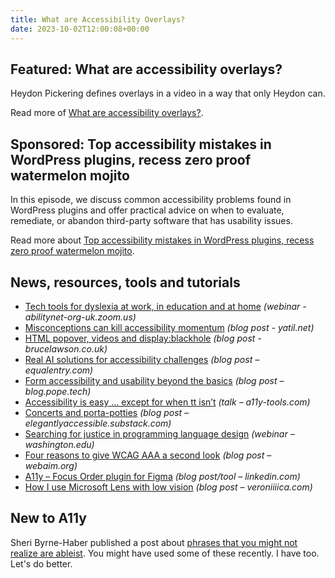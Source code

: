 ```yaml
---
title: What are Accessibility Overlays?
date: 2023-10-02T12:00:08+00:00
---
```


## Featured: What are accessibility overlays?

Heydon Pickering defines overlays in a video in a way that only Heydon can.

Read more of [What are accessibility overlays?](https://briefs.video/videos/what-are-accessibility-overlays/).

## Sponsored: Top accessibility mistakes in WordPress plugins, recess zero proof watermelon mojito

In this episode, we discuss common accessibility problems found in WordPress plugins and offer practical advice on when to evaluate, remediate, or abandon third-party software that has usability issues.

Read more about [Top accessibility mistakes in WordPress plugins, recess zero proof watermelon mojito](https://accessibilitycraft.com/top-accessibility-mistakes-wordpress-plugins/?utm_source=a11yweekly&utm_medium=sponsored).

## News, resources, tools and tutorials

- [Tech tools for dyslexia at work, in education and at home](https://abilitynet-org-uk.zoom.us/webinar/register/1616952206376/WN_-Jfmr0ZQTuSuI9cJC3YbDw#/registration) *(webinar - abilitynet-org-uk.zoom.us)*
- [Misconceptions can kill accessibility momentum](https://yatil.net/blog/misconceptions-can-kill-accessibility-momentum) *(blog post - yatil.net)*
- [HTML popover, videos and display:blackhole](https://brucelawson.co.uk/2023/html-popover-videos-display-blackhole/) *(blog post - brucelawson.co.uk)*
- [Real AI solutions for accessibility challenges](https://equalentry.com/real-ai-solutions-for-accessibility-challenges/) *(blog post – equalentry.com)*
- [Form accessibility and usability beyond the basics](https://blog.pope.tech/2023/09/26/form-accessibility-and-usability-beyond-the-basics/) *(blog post – blog.pope.tech)*
- [Accessibility is easy … except for when tt isn’t](https://a11y-tools.com/presentations/SOTB23/) *(talk – a11y-tools.com)*
- [Concerts and porta-potties](https://elegantlyaccessible.substack.com/p/newsletter-2-concerts-and-porta-potties) *(blog post – elegantlyaccessible.substack.com)*
- [Searching for justice in programming language design](https://www.washington.edu/doit/webinars/?webinar=wordplay) *(webinar – washington.edu)*
- [Four reasons to give WCAG AAA a second look](https://webaim.org/blog/wcag-aaa-second-look/) *(blog post – webaim.org)*
- [A11y – Focus Order plugin for Figma](https://www.linkedin.com/pulse/accessible-figma-designs-just-got-easier-ben-truelove/) *(blog post/tool – linkedin.com)*
- [How I use Microsoft Lens with low vision](https://veroniiiica.com/how-i-use-microsoft-lens-with-low-vision/) *(blog post – veroniiiica.com)*

## New to A11y

Sheri Byrne-Haber published a post about [phrases that you might not realize are ableist](https://sheribyrnehaber.com/phrases-that-you-might-not-realize-are-ableist/). You might have used some of these recently. I have too. Let's do better.
